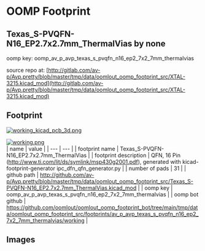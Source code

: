 # OOMP Footprint  
## Texas_S-PVQFN-N16_EP2.7x2.7mm_ThermalVias  by none  
  
oomp key: oomp_av_p_avp_texas_s_pvqfn_n16_ep2_7x2_7mm_thermalvias  
  
source repo at: [http://gitlab.com/av-p/Avp.pretty/blob/master/tmp/data/oomlout_oomp_footprint_src/XTAL-3215.kicad_mod](http://gitlab.com/av-p/Avp.pretty/blob/master/tmp/data/oomlout_oomp_footprint_src/XTAL-3215.kicad_mod)  
## Footprint  
  
[![working_kicad_pcb_3d.png](working_kicad_pcb_3d_600.png)](working_kicad_pcb_3d.png)  
  
[![working.png](working_600.png)](working.png)  
| name | value | 
| --- | --- | 
| footprint name | Texas_S-PVQFN-N16_EP2.7x2.7mm_ThermalVias | 
| footprint description | QFN, 16 Pin (http://www.ti.com/lit/ds/symlink/msp430g2001.pdf), generated with kicad-footprint-generator ipc_dfn_qfn_generator.py | 
| number of pads | 31 | 
| github path | http://github.com/av-p/Avp.pretty/blob/master/tmp/data/oomlout_oomp_footprint_src/Texas_S-PVQFN-N16_EP2.7x2.7mm_ThermalVias.kicad_mod | 
| oomp key | oomp_av_p_avp_texas_s_pvqfn_n16_ep2_7x2_7mm_thermalvias | 
| oomp bot github | https://github.com/oomlout/oomlout_oomp_footprint_bot/tree/main/tmp/data/oomlout_oomp_footprint_src/footprints/av_p_avp_texas_s_pvqfn_n16_ep2_7x2_7mm_thermalvias/working | 
## Images  
